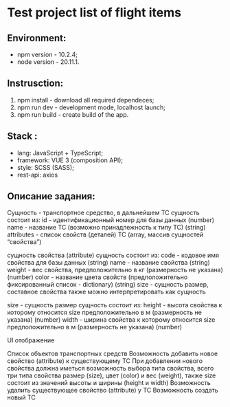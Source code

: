 # Test project list of flight items

## Environment:

- npm version - 10.2.4;
- node version - 20.11.1.

## Instrusction:

1. npm install - download all required dependeces;
2. npm run dev - development mode, localhost launch;
3. npm run build - create build of the app.

## Stack :

- lang: JavaScript + TypeScript;
- framework: VUE 3 (composition API);
- style: SCSS (SASS);
- rest-api: axios

## Описание задания:

Сущность - транспортное средство, в дальнейшем ТС
сущность состоит из:
id - идентификационный номер для базы данных (number)
name - название ТС (возможно принадлежность к типу ТС) (string)
attributes - список свойств (деталей) ТС (array, массив сущностей “свойства”)

сущность свойства (attribute)
сущность состоит из:
code - кодовое имя свойства для базы данных (string)
name - название свойства (string)
weight - вес свойства, предположительно в кг (размерность не указана) (number)
color - название цвета свойств (предположительно фиксированный список - dictionary) (string)
size - сущность размер, составное свойства также можно интерпретировать как сущность

size - сущность размер
сущность состоит из:
height - высота свойства к которому относится size предположительно в м (размерность не указана) (number)
width - ширина свойства к которому относится size предположительно в м (размерность не указана) (number)

UI отображение

Список объектов транспортных средств
Возможность добавить новое свойство (attribute) к существующему ТС
При добавлении нового свойства должна иметься возможность выбора типа свойства, всего три типа свойства размер (size), цвет (color) и вес (weight), также size состоит из значений высоты и ширины (height и width)
Возможность удалить существующее свойство (attribute) у ТС
Возможность создать новый ТС
